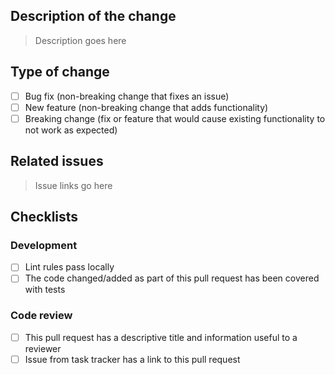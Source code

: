 ## Description of the change
> Description goes here
## Type of change
- [ ] Bug fix (non-breaking change that fixes an issue)
- [ ] New feature (non-breaking change that adds functionality)
- [ ] Breaking change (fix or feature that would cause existing functionality to not work as expected)
## Related issues
> Issue links go here
## Checklists
### Development
- [ ] Lint rules pass locally
- [ ] The code changed/added as part of this pull request has been covered with tests
### Code review 
- [ ] This pull request has a descriptive title and information useful to a reviewer
- [ ] Issue from task tracker has a link to this pull request 
